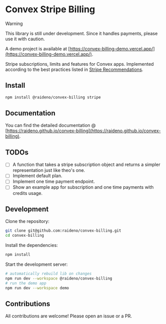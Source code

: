 # Convex Stripe Billing

> [!WARNING]
> This library is still under development. Since it handles payments, please use it with caution.

A demo project is available at [https://convex-billing-demo.vercel.app/](https://convex-billing-demo.vercel.app/).

Stripe subscriptions, limits and features for Convex apps.
Implemented according to the best practices listed in [Stripe Recommendations](https://github.com/t3dotgg/stripe-recommendations).

## Install

```bash
npm install @raideno/convex-billing stripe
```

## Documentation

You can find the detailed documentation @ [https://raideno.github.io/convex-billing](https://raideno.github.io/convex-billing).

## TODOs

- [ ] A function that takes a stripe subscription object and returns a simpler representation just like theo's one.
- [ ] Implement default plan.
- [ ] Implement one time payment endpoint.
- [ ] Show an example app for subscription and one time payments with credits usage.

## Development

Clone the repository:

```bash
git clone git@github.com:raideno/convex-billing.git
cd convex-billing
```

Install the dependencies:

```bash
npm install
```

Start the development server:

```bash
# automatically rebuild lib on changes
npm run dev --workspace @raideno/convex-billing
# run the demo app
npm run dev --workspace demo
```

## Contributions

All contributions are welcome! Please open an issue or a PR.

